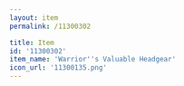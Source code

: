 ```yaml
---
layout: item
permalink: /11300302

title: Item
id: '11300302'
item_name: 'Warrior''s Valuable Headgear'
icon_url: '11300135.png'
---
```

